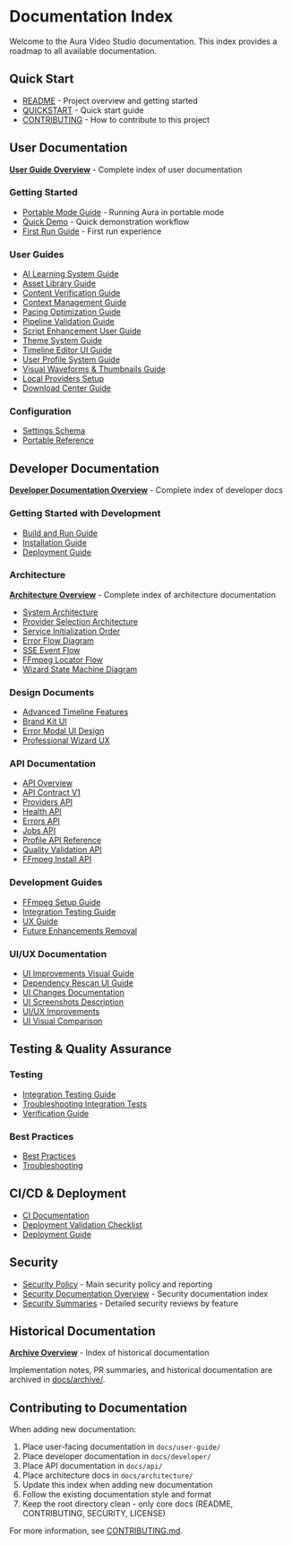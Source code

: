 # Documentation Index

Welcome to the Aura Video Studio documentation. This index provides a roadmap to all available documentation.

## Quick Start

- [README](../README.md) - Project overview and getting started
- [QUICKSTART](user-guide/QUICKSTART.md) - Quick start guide
- [CONTRIBUTING](../CONTRIBUTING.md) - How to contribute to this project

## User Documentation

**[User Guide Overview](user-guide/README.md)** - Complete index of user documentation

### Getting Started
- [Portable Mode Guide](workflows/PORTABLE_MODE_GUIDE.md) - Running Aura in portable mode
- [Quick Demo](workflows/QUICK_DEMO.md) - Quick demonstration workflow
- [First Run Guide](user-guide/PORTABLE_FIRST_RUN.md) - First run experience

### User Guides
- [AI Learning System Guide](user-guide/AI_LEARNING_SYSTEM_GUIDE.md)
- [Asset Library Guide](user-guide/ASSET_LIBRARY_GUIDE.md)
- [Content Verification Guide](user-guide/CONTENT_VERIFICATION_GUIDE.md)
- [Context Management Guide](user-guide/CONTEXT_MANAGEMENT_GUIDE.md)
- [Pacing Optimization Guide](user-guide/PACING_OPTIMIZATION_GUIDE.md)
- [Pipeline Validation Guide](user-guide/PIPELINE_VALIDATION_GUIDE.md)
- [Script Enhancement User Guide](user-guide/SCRIPT_ENHANCEMENT_USER_GUIDE.md)
- [Theme System Guide](user-guide/THEME_SYSTEM_GUIDE.md)
- [Timeline Editor UI Guide](user-guide/TIMELINE_EDITOR_UI_GUIDE.md)
- [User Profile System Guide](user-guide/USER_PROFILE_SYSTEM_GUIDE.md)
- [Visual Waveforms & Thumbnails Guide](user-guide/VISUAL_WAVEFORMS_THUMBNAILS_GUIDE.md)
- [Local Providers Setup](user-guide/LOCAL_PROVIDERS_SETUP.md)
- [Download Center Guide](user-guide/DOWNLOAD_CENTER.md)

### Configuration
- [Settings Schema](workflows/SETTINGS_SCHEMA.md)
- [Portable Reference](user-guide/PORTABLE_ONLY_QUICK_REFERENCE.md)

## Developer Documentation

**[Developer Documentation Overview](developer/README.md)** - Complete index of developer docs

### Getting Started with Development
- [Build and Run Guide](developer/BUILD_AND_RUN.md)
- [Installation Guide](developer/INSTALL.md)
- [Deployment Guide](developer/DEPLOYMENT.md)

### Architecture

**[Architecture Overview](architecture/README.md)** - Complete index of architecture documentation
- [System Architecture](architecture/ARCHITECTURE.md)
- [Provider Selection Architecture](architecture/PROVIDER_SELECTION_ARCHITECTURE.md)
- [Service Initialization Order](architecture/SERVICE_INITIALIZATION_ORDER.md)
- [Error Flow Diagram](architecture/ERROR_FLOW_DIAGRAM.md)
- [SSE Event Flow](architecture/SSE_EVENT_FLOW.md)
- [FFmpeg Locator Flow](architecture/FFMPEG_SINGLE_LOCATOR_FLOW.md)
- [Wizard State Machine Diagram](architecture/WIZARD_STATE_MACHINE_DIAGRAM.md)

### Design Documents
- [Advanced Timeline Features](architecture/ADVANCED_TIMELINE_FEATURES.md)
- [Brand Kit UI](architecture/BRAND_KIT_UI.md)
- [Error Modal UI Design](architecture/ERROR_MODAL_UI_DESIGN.md)
- [Professional Wizard UX](architecture/PROFESSIONAL_WIZARD_UX.md)

### API Documentation
- [API Overview](api/README.md)
- [API Contract V1](api/API_CONTRACT_V1.md)
- [Providers API](api/providers.md)
- [Health API](api/health.md)
- [Errors API](api/errors.md)
- [Jobs API](api/jobs.md)
- [Profile API Reference](developer/PROFILE_API_REFERENCE.md)
- [Quality Validation API](developer/QUALITY_VALIDATION_API.md)
- [FFmpeg Install API](developer/FFMPEG_INSTALL_API.md)

### Development Guides
- [FFmpeg Setup Guide](FFmpeg_Setup_Guide.md)
- [Integration Testing Guide](INTEGRATION_TESTING_GUIDE.md)
- [UX Guide](workflows/UX_GUIDE.md)
- [Future Enhancements Removal](developer/FUTURE_ENHANCEMENTS_REMOVAL.md)

### UI/UX Documentation
- [UI Improvements Visual Guide](user-guide/UI_IMPROVEMENTS_VISUAL_GUIDE.md)
- [Dependency Rescan UI Guide](user-guide/DEPENDENCY_RESCAN_UI_GUIDE.md)
- [UI Changes Documentation](developer/UI_CHANGES_DOCUMENTATION.md)
- [UI Screenshots Description](developer/UI_SCREENSHOTS_DESCRIPTION.md)
- [UI/UX Improvements](developer/UI_UX_IMPROVEMENTS.md)
- [UI Visual Comparison](developer/UI_VISUAL_COMPARISON.md)

## Testing & Quality Assurance

### Testing
- [Integration Testing Guide](INTEGRATION_TESTING_GUIDE.md)
- [Troubleshooting Integration Tests](troubleshooting/TROUBLESHOOTING_INTEGRATION_TESTS.md)
- [Verification Guide](VERIFICATION.md)

### Best Practices
- [Best Practices](best-practices/README.md)
- [Troubleshooting](troubleshooting/README.md)

## CI/CD & Deployment

- [CI Documentation](CI.md)
- [Deployment Validation Checklist](DEPLOYMENT_VALIDATION_CHECKLIST.md)
- [Deployment Guide](developer/DEPLOYMENT.md)

## Security

- [Security Policy](../SECURITY.md) - Main security policy and reporting
- [Security Documentation Overview](security/README.md) - Security documentation index
- [Security Summaries](security/) - Detailed security reviews by feature

## Historical Documentation

**[Archive Overview](archive/README.md)** - Index of historical documentation

Implementation notes, PR summaries, and historical documentation are archived in [docs/archive/](archive/).

## Contributing to Documentation

When adding new documentation:

1. Place user-facing documentation in `docs/user-guide/`
2. Place developer documentation in `docs/developer/`
3. Place API documentation in `docs/api/`
4. Place architecture docs in `docs/architecture/`
5. Update this index when adding new documentation
6. Follow the existing documentation style and format
7. Keep the root directory clean - only core docs (README, CONTRIBUTING, SECURITY, LICENSE)

For more information, see [CONTRIBUTING.md](../CONTRIBUTING.md).
